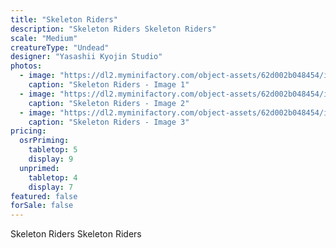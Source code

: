 ```yaml
---
title: "Skeleton Riders"
description: "Skeleton Riders Skeleton Riders"
scale: "Medium"
creatureType: "Undead"
designer: "Yasashii Kyojin Studio"
photos:
  - image: "https://dl2.myminifactory.com/object-assets/62d002b048454/images/720X720-skeleton-riders-bob-ps.jpg"
    caption: "Skeleton Riders - Image 1"
  - image: "https://dl2.myminifactory.com/object-assets/62d002b048454/images/720X720-skeleton-horse-rider-1.jpg"
    caption: "Skeleton Riders - Image 2"
  - image: "https://dl2.myminifactory.com/object-assets/62d002b048454/images/720X720-skeleton-horse-rider-reaching-2.jpg"
    caption: "Skeleton Riders - Image 3"
pricing:
  osrPriming:
    tabletop: 5
    display: 9
  unprimed:
    tabletop: 4
    display: 7
featured: false
forSale: false
---
```


Skeleton Riders Skeleton Riders